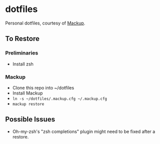 # dotfiles
Personal dotfiles, courtesy of [Mackup](https://github.com/lra/mackup).

## To Restore

### Preliminaries

* Install zsh

### Mackup

* Clone this repo into ~/dotfiles
* Install Mackup
* `ln -s ~/dotfiles/.mackup.cfg ~/.mackup.cfg`
* `mackup restore`

## Possible Issues

* Oh-my-zsh's "zsh completions" plugin might need to be fixed after a restore.
